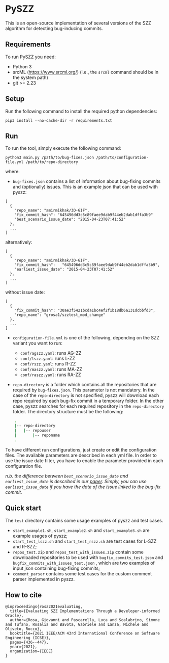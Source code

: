 # PySZZ
This is an open-source implementation of several versions of the SZZ algorithm for detecting bug-inducing commits.

## Requirements
To run PySZZ you need:

- Python 3
- srcML (https://www.srcml.org/) (i.e., the `srcml` command should be in the system path)
- git >= 2.23

## Setup
Run the following command to install the required python dependencies:
```
pip3 install --no-cache-dir -r requirements.txt
```

## Run
To run the tool, simply execute the following command:

```
python3 main.py /path/to/bug-fixes.json /path/to/configuration-file.yml /path/to/repo-directory
```
where:

- `bug-fixes.json` contains a list of information about bug-fixing commits and (optionally) issues. 
This is an example json that can be used with pyszz:
```
[
  {
    "repo_name": "amirmikhak/3D-GIF",
    "fix_commit_hash": "645496dd3c5c89faee9dab9f44eb2dab1dffa3b9"
    "best_scenario_issue_date": "2015-04-23T07:41:52"
  },
  ...
]
```

alternatively:

```
[
  {
    "repo_name": "amirmikhak/3D-GIF",
    "fix_commit_hash":   "645496dd3c5c89faee9dab9f44eb2dab1dffa3b9",
    "earliest_issue_date": "2015-04-23T07:41:52"
  },
  ...
]
```

without issue date:

```
[
  {
    "fix_commit_hash": "30ae3f5421bcda1bc4ef2f1b18db6a131dcbbfd3",
    "repo_name": "grosa1/szztest_mod_change"
  },
  ...
]
```

- `configuration-file.yml` is one of the following, depending on the SZZ variant you want to run:
    - `conf/agszz.yaml`: runs AG-ZZ
    - `conf/lszz.yaml`: runs L-ZZ
    - `conf/rszz.yaml`: runs R-ZZ
    - `conf/maszz.yaml`: runs MA-ZZ
    - `conf/raszz.yaml`: runs RA-ZZ

- `repo-directory` is a folder which contains all the repositories that are required by `bug-fixes.json`. This parameter is not mandatory. In the case of the `repo-directory` is not specified, pyszz will download each repo required by each bug-fix commit in a temporary folder. In the other case, pyszz searches for each required repository in the `repo-directory` folder. The directory structure must be the following:

``` bash
    .
    |-- repo-directory
    |   |-- repouser
    |       |-- reponame 
    .
```

To have different run configurations, just create or edit the configuration files. The available parameters are described in each yml file. In order to use the issue date filter, you have to enable the parameter provided in each configuration file.

_n.b. the difference between `best_scenario_issue_date` and `earliest_issue_date` is described in our [paper](https://arxiv.org/abs/2102.03300). Simply, you can use `earliest_issue_date` if you have the date of the issue linked to the bug-fix commit._

## Quick start
The `test` directory contains some usage examples of pyszz and test cases.
- `start_example1.sh`, `start_example2.sh` and `start_example3.sh` are example usages of pyszz;
- `start_test_lszz.sh` and `start_test_rszz.sh` are test cases for L-SZZ and R-SZZ; 
- `repos_test.zip` and `repos_test_with_issues.zip` contain some downloaded repositories to be used with `bugfix_commits_test.json` and `bugfix_commits_with_issues_test.json` , which are two examples of input json containing bug-fixing commits;
- `comment_parser` contains some test cases for the custom comment parser implemented in pyszz.

## How to cite
```
@inproceedings{rosa2021evaluating,
  title={Evaluating SZZ Implementations Through a Developer-informed Oracle},
  author={Rosa, Giovanni and Pascarella, Luca and Scalabrino, Simone and Tufano, Rosalia and Bavota, Gabriele and Lanza, Michele and Oliveto, Rocco},
  booktitle={2021 IEEE/ACM 43rd International Conference on Software Engineering (ICSE)},
  pages={436--447},
  year={2021},
  organization={IEEE}
}
```
